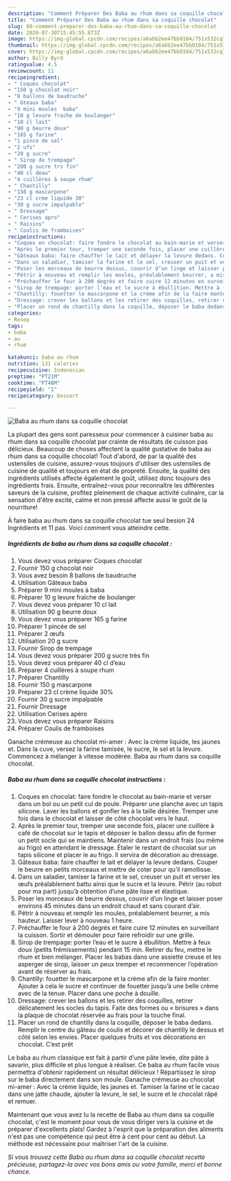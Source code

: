 ```yaml
---
description: "Comment Préparer Des Baba au rhum dans sa coquille chocolat"
title: "Comment Préparer Des Baba au rhum dans sa coquille chocolat"
slug: 68-comment-preparer-des-baba-au-rhum-dans-sa-coquille-chocolat
date: 2020-07-30T15:45:55.873Z
image: https://img-global.cpcdn.com/recipes/a6abb2ee47bb0104/751x532cq70/baba-au-rhum-dans-sa-coquille-chocolat-photo-principale-de-la-recette.jpg
thumbnail: https://img-global.cpcdn.com/recipes/a6abb2ee47bb0104/751x532cq70/baba-au-rhum-dans-sa-coquille-chocolat-photo-principale-de-la-recette.jpg
cover: https://img-global.cpcdn.com/recipes/a6abb2ee47bb0104/751x532cq70/baba-au-rhum-dans-sa-coquille-chocolat-photo-principale-de-la-recette.jpg
author: Billy Byrd
ratingvalue: 4.5
reviewcount: 11
recipeingredient:
- " Coques chocolat"
- "150 g chocolat noir"
- "8 ballons de baudruche"
- " Gteaux baba"
- "9 mini moules  baba"
- "10 g levure frache de boulanger"
- "10 cl lait"
- "90 g beurre doux"
- "165 g farine"
- "1 pince de sel"
- "2 ufs"
- "20 g sucre"
- " Sirop de trempage"
- "200 g sucre trs fin"
- "40 cl deau"
- "4 cuillères à soupe rhum"
- " Chantilly"
- "150 g mascarpone"
- "23 cl crme liquide 30"
- "30 g sucre impalpable"
- " Dressage"
- " Cerises apro"
- " Raisins"
- " Coulis de framboises"
recipeinstructions:
- "Coques en chocolat: faire fondre le chocolat au bain-marie et verser dans un bol ou un petit cul de poule. Préparer une planche avec un tapis silicone. Laver les ballons et gonfler les à la taille désirée. Tremper une fois dans le chocolat et laisser de côté chocolat vers le haut."
- "Après le premier tour, tremper une seconde fois, placer une cuillère à café de chocolat sur le tapis et déposer le ballon dessu afin de former un petit socle qui se maintiens. Maintenir dans un endroit frais (ou même au frigo) en attendant le dressage. Étaler le restant de chocolat sur un tapis silicone et placer le au frigo. Il servira de décoration au dressage."
- "Gâteaux baba: faire chauffer le lait et délayer la levure dedans. Couper le beurre en petits morceaux et mettre de coter pour qu’il ramollisse."
- "Dans un saladier, tamiser la farine et le sel, creuser un puit et verser les œufs préalablement battu ainsi que le sucre et la levure. Pétrir (au robot pour ma part) jusqu’à obtention d’une pâte lisse et élastique."
- "Poser les morceaux de beurre dessus, couvrir d’un linge et laisser poser environs 45 minutes dans un endroit chaud et sans courant d’air."
- "Pétrir à nouveau et remplir les moules, préalablement beurrer, a mis hauteur. Laisser lever à nouveau 1 heure."
- "Préchauffer le four à 200 degrés et faire cuire 12 minutes en surveillant la cuisson. Sortir et démouler pour faire refroidir sur une grille."
- "Sirop de trempage: porter l’eau et le sucre à ébullition. Mettre à feux doux (petits frémissements) pendant 15 min. Retirer du feu, mettre le rhum et bien mélanger. Placer les babas dans une assiette creuse et les asperger de sirop, laisser un peux tremper et recommencer l’opération avant de réserver au frais."
- "Chantilly: fouetter le mascarpone et la crème afin de la faire monter. Ajouter à cela le sucre et continuer de fouetter jusqu’à une belle crème avec de la tenue. Placer dans une poche à douille."
- "Dressage: crever les ballons et les retirer des coquilles, retirer délicatement les socles du tapis. Faite des formes ou « brisures » dans la plaque de chocolat réservée au frais pour la touche final."
- "Placer un rond de chantilly dans la coquille, déposer le baba dedans. Remplir le centre du gâteau de coulis et décorer de chantilly le dessus et côté selon les envies. Placer quelques fruits et vos décorations en chocolat. C’est prêt"
categories:
- Resep
tags:
- baba
- au
- rhum

katakunci: baba au rhum 
nutrition: 131 calories
recipecuisine: Indonesian
preptime: "PT21M"
cooktime: "PT48M"
recipeyield: "1"
recipecategory: Dessert

---
```



![Baba au rhum dans sa coquille chocolat](https://img-global.cpcdn.com/recipes/a6abb2ee47bb0104/751x532cq70/baba-au-rhum-dans-sa-coquille-chocolat-photo-principale-de-la-recette.jpg)

La plupart des gens sont paresseux pour commencer à cuisiner baba au rhum dans sa coquille chocolat par crainte de résultats de cuisson pas délicieux. Beaucoup de choses affectent la qualité gustative de baba au rhum dans sa coquille chocolat! Tout d'abord, de par la qualité des ustensiles de cuisine, assurez-vous toujours d'utiliser des ustensiles de cuisine de qualité et toujours en état de propreté. Ensuite, la qualité des ingrédients utilisés affecte également le goût, utilisez donc toujours des ingrédients frais. Ensuite, entraînez-vous pour reconnaître les différentes saveurs de la cuisine, profitez pleinement de chaque activité culinaire, car la sensation d'être excité, calme et non pressé affecte aussi le goût de la nourriture!

<!--inarticleads1-->

À faire baba au rhum dans sa coquille chocolat tue seul besion 24 Ingrédients et 11 pas. Voici comment vous atteindre cette.

##### Ingrédients de baba au rhum dans sa coquille chocolat :

1. Vous devez vous préparer  Coques chocolat
1. Fournir 150 g chocolat noir
1. Vous avez besoin 8 ballons de baudruche
1. Utilisation  Gâteaux baba
1. Préparer 9 mini moules à baba
1. Préparer 10 g levure fraîche de boulanger
1. Vous devez vous préparer 10 cl lait
1. Utilisation 90 g beurre doux
1. Vous devez vous préparer 165 g farine
1. Préparer 1 pincée de sel
1. Préparer 2 œufs
1. Utilisation 20 g sucre
1. Fournir  Sirop de trempage
1. Vous devez vous préparer 200 g sucre très fin
1. Vous devez vous préparer 40 cl d’eau
1. Préparer 4 cuillères à soupe rhum
1. Préparer  Chantilly
1. Fournir 150 g mascarpone
1. Préparer 23 cl crème liquide 30%
1. Fournir 30 g sucre impalpable
1. Fournir  Dressage
1. Utilisation  Cerises apéro
1. Vous devez vous préparer  Raisins
1. Préparer  Coulis de framboises


Ganache crémeuse au chocolat mi-amer : Avec la crème liquide, les jaunes et. Dans la cuve, versez la farine tamisée, le sucre, le sel et la levure. Commencez à mélanger à vitesse modérée. Baba au rhum dans sa coquille chocolat. 

<!--inarticleads2-->

##### Baba au rhum dans sa coquille chocolat instructions :

1. Coques en chocolat: faire fondre le chocolat au bain-marie et verser dans un bol ou un petit cul de poule. Préparer une planche avec un tapis silicone. Laver les ballons et gonfler les à la taille désirée. Tremper une fois dans le chocolat et laisser de côté chocolat vers le haut.
1. Après le premier tour, tremper une seconde fois, placer une cuillère à café de chocolat sur le tapis et déposer le ballon dessu afin de former un petit socle qui se maintiens. Maintenir dans un endroit frais (ou même au frigo) en attendant le dressage. Étaler le restant de chocolat sur un tapis silicone et placer le au frigo. Il servira de décoration au dressage.
1. Gâteaux baba: faire chauffer le lait et délayer la levure dedans. Couper le beurre en petits morceaux et mettre de coter pour qu’il ramollisse.
1. Dans un saladier, tamiser la farine et le sel, creuser un puit et verser les œufs préalablement battu ainsi que le sucre et la levure. Pétrir (au robot pour ma part) jusqu’à obtention d’une pâte lisse et élastique.
1. Poser les morceaux de beurre dessus, couvrir d’un linge et laisser poser environs 45 minutes dans un endroit chaud et sans courant d’air.
1. Pétrir à nouveau et remplir les moules, préalablement beurrer, a mis hauteur. Laisser lever à nouveau 1 heure.
1. Préchauffer le four à 200 degrés et faire cuire 12 minutes en surveillant la cuisson. Sortir et démouler pour faire refroidir sur une grille.
1. Sirop de trempage: porter l’eau et le sucre à ébullition. Mettre à feux doux (petits frémissements) pendant 15 min. Retirer du feu, mettre le rhum et bien mélanger. Placer les babas dans une assiette creuse et les asperger de sirop, laisser un peux tremper et recommencer l’opération avant de réserver au frais.
1. Chantilly: fouetter le mascarpone et la crème afin de la faire monter. Ajouter à cela le sucre et continuer de fouetter jusqu’à une belle crème avec de la tenue. Placer dans une poche à douille.
1. Dressage: crever les ballons et les retirer des coquilles, retirer délicatement les socles du tapis. Faite des formes ou « brisures » dans la plaque de chocolat réservée au frais pour la touche final.
1. Placer un rond de chantilly dans la coquille, déposer le baba dedans. Remplir le centre du gâteau de coulis et décorer de chantilly le dessus et côté selon les envies. Placer quelques fruits et vos décorations en chocolat. C’est prêt


Le baba au rhum classique est fait à partir d&#39;une pâte levée, dite pâte à savarin, plus difficile et plus longue à réaliser. Ce baba au rhum facile vous permettra d&#39;obtenir rapidement un résultat délicieux ! Répartissez le sirop sur le baba directement dans son moule. Ganache crémeuse au chocolat mi-amer : Avec la crème liquide, les jaunes et. Tamiser la farine et le cacao dans une jatte chaude, ajouter la levure, le sel, le sucre et le chocolat râpé et remuer. 

<!--inarticleads1-->

<p>
Maintenant que vous avez lu la recette de Baba au rhum dans sa coquille chocolat, c'est le moment pour vous de vous diriger vers la cuisine et de préparer d'excellents plats! Gardez à l'esprit que la préparation des aliments n'est pas une compétence qui peut être à cent pour cent au début. La méthode est nécessaire pour maîtriser l'art de la cuisine.
</p>

<p>
<i>Si vous trouvez cette Baba au rhum dans sa coquille chocolat recette précieuse, partagez-la avec vos bons amis ou votre famille, merci et bonne chance.</i>
</p>
